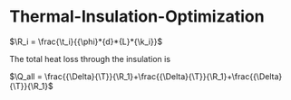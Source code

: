# Thermal-Insulation-Optimization
$\R_i = \frac{\t_i}{{\phi}*{d}*{L}*{\k_i}}$
 
The total heat loss through the insulation is 

$\Q_all = \frac{{\Delta}{\T}}{\R_1}+\frac{{\Delta}{\T}}{\R_1}+\frac{{\Delta}{\T}}{\R_1}$
